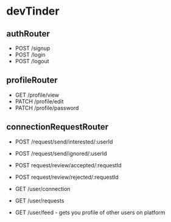 # devTinder

## authRouter

- POST /signup
- POST /login
- POST /logout

## profileRouter

- GET /profile/view
- PATCH /profile/edit
- PATCH /profile/password

## connectionRequestRouter

- POST /request/send/interested/:userId
- POST /request/send/ignored/:userId
- POST request/review/accepted/:requestId
- POST request/review/rejected/:requestId

- GET /user/connection
- GET /user/requests
- GET /user/feed - gets you profile of other users on platform
